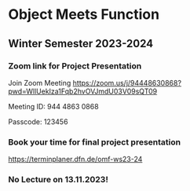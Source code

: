 # Object Meets Function
## Winter Semester 2023-2024

### Zoom link for Project Presentation
Join Zoom Meeting
https://zoom.us/j/94448630868?pwd=WllUekIza1Fqb2hvOVJmdU03V09sQT09

Meeting ID: 944 4863 0868

Passcode: 123456


### Book your time for final project presentation
https://terminplaner.dfn.de/omf-ws23-24

### No Lecture on 13.11.2023!
